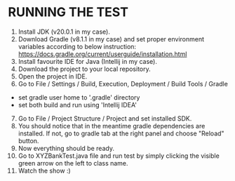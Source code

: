 # RUNNING THE TEST

1. Install JDK (v20.0.1 in my case).
2. Download Gradle (v8.1.1 in my case) and set proper environment variables according to below instruction:
<https://docs.gradle.org/current/userguide/installation.html>
3. Install favourite IDE for Java (Intellij in my case).
4. Download the project to your local repository.
5. Open the project in IDE.
6. Go to File / Settings / Build, Execution, Deployment / Build Tools / Gradle
- set gradle user home to '.gradle' directory
- set both build and run using 'Intellij IDEA'
7. Go to File / Project Structure / Project and set installed SDK.
8. You should notice that in the meantime gradle dependencies are installed. If not, go to gradle tab at the right panel and choose "Reload" button.
9. Now everything should be ready.
10. Go to XYZBankTest.java file and run test by simply clicking the visible green arrow on the left to class name.
11. Watch the show :)